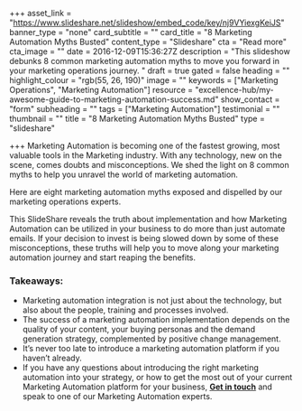 +++
asset_link = "https://www.slideshare.net/slideshow/embed_code/key/nj9VYiexgKeiJS"
banner_type = "none"
card_subtitle = ""
card_title = "8 Marketing Automation Myths Busted"
content_type = "Slideshare"
cta = "Read more"
cta_image = ""
date = 2016-12-09T15:36:27Z
description = "This slideshow debunks 8 common marketing automation myths to move you forward in your marketing operations journey. "
draft = true
gated = false
heading = ""
highlight_colour = "rgb(55, 26, 190)"
image = ""
keywords = ["Marketing Operations", "Marketing Automation"]
resource = "excellence-hub/my-awesome-guide-to-marketing-automation-success.md"
show_contact = "form"
subheading = ""
tags = ["Marketing Automation"]
testimonial = ""
thumbnail = ""
title = "8 Marketing Automation Myths Busted"
type = "slideshare"

+++
Marketing Automation is becoming one of the fastest growing, most valuable tools in the Marketing industry. With any technology, new on the scene, comes doubts and misconceptions. We shed the light on 8 common myths to help you unravel the world of marketing automation.

Here are eight marketing automation myths exposed and dispelled by our marketing operations experts.

This SlideShare reveals the truth about implementation and how Marketing Automation can be utilized in your business to do more than just automate emails. If your decision to invest is being slowed down by some of these misconceptions, these truths will help you to move along your marketing automation journey and start reaping the benefits.

### Takeaways:

* Marketing automation integration is not just about the technology, but also about the people, training and processes involved.
* The success of a marketing automation implementation depends on the quality of your content, your buying personas and the demand generation strategy, complemented by positive change management.
* It’s never too late to introduce a marketing automation platform if you haven’t already.
* If you have any questions about introducing the right marketing automation into your strategy, or how to get the most out of your current Marketing Automation platform for your business, [**Get in touch**](https://www.crmtechnologies.com/contact) and speak to one of our Marketing Automation experts.